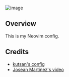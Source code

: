 ![image](https://vloe-imgs.s3.amazonaws.com/nvim-update.png)

## Overview

This is my Neovim config.

## Credits

- [kutsan's config](https://github.com/kutsan/dotfiles/tree/master/.config/nvim)
- [Josean Martinez's video](https://www.youtube.com/watch?v=vdn_pKJUda8&t=2672s)

